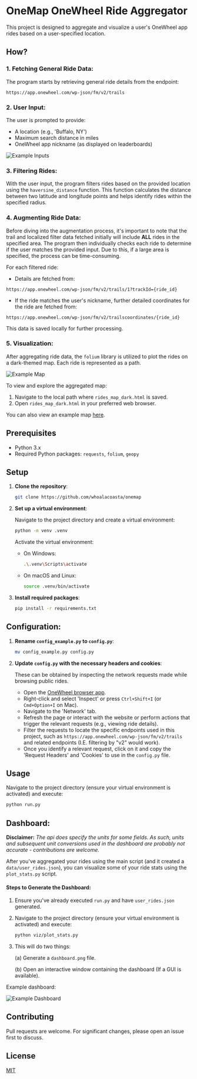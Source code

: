 # OneMap OneWheel Ride Aggregator

This project is designed to aggregate and visualize a user's OneWheel app rides based on a user-specified location.

## How?

### 1. **Fetching General Ride Data**:

The program starts by retrieving general ride details from the endpoint: 
```
https://app.onewheel.com/wp-json/fm/v2/trails
```

### 2. **User Input**:

The user is prompted to provide:
- A location (e.g., 'Buffalo, NY')
- Maximum search distance in miles
- OneWheel app nickname (as displayed on leaderboards)


![Example Inputs](example_inputs.png)

### 3. **Filtering Rides**:

With the user input, the program filters rides based on the provided location using the `haversine_distance` function. This function calculates the distance between two latitude and longitude points and helps identify rides within the specified radius.

### 4. **Augmenting Ride Data**:

Before diving into the augmentation process, it's important to note that the trail and localized filter data fetched initially will include **ALL** rides in the specified area. The program then individually checks each ride to determine if the user matches the provided input. Due to this, if a large area is specified, the process can be time-consuming.

For each filtered ride:
- Details are fetched from: 
```
https://app.onewheel.com/wp-json/fm/v2/trails/1?trackId={ride_id}
```
- If the ride matches the user's nickname, further detailed coordinates for the ride are fetched from:
```
https://app.onewheel.com/wp-json/fm/v2/trailscoordinates/{ride_id}
```
This data is saved locally for further processing.


### 5. **Visualization**:

After aggregating ride data, the `folium` library is utilized to plot the rides on a dark-themed map. Each ride is represented as a path.

![Example Map](example_map.png)

To view and explore the aggregated map:
1. Navigate to the local path where `rides_map_dark.html` is saved.
2. Open `rides_map_dark.html` in your preferred web browser. 

You can also view an example map [here](example_map.html).

## Prerequisites

- Python 3.x
- Required Python packages: `requests`, `folium`, `geopy`

## Setup

1. **Clone the repository**:
   ```bash
   git clone https://github.com/whoalacoasta/onemap
   ```

2. **Set up a virtual environment**:
   
   Navigate to the project directory and create a virtual environment:
   ```bash
   python -m venv .venv
   ```

   Activate the virtual environment:
   - On Windows:
     ```bash
     .\.venv\Scripts\activate
     ```
   - On macOS and Linux:
     ```bash
     source .venv/bin/activate
     ```

3. **Install required packages**:
   ```bash
   pip install -r requirements.txt
   ```

## Configuration:

1. **Rename `config_example.py` to `config.py`**:
   ```bash
   mv config_example.py config.py
   ```

2. **Update `config.py` with the necessary headers and cookies**:

   These can be obtained by inspecting the network requests made while browsing public rides.

   - Open the [OneWheel browser app](https://app.onewheel.com/rides.html).
   - Right-click and select 'Inspect' or press `Ctrl+Shift+I` (or `Cmd+Option+I` on Mac).
   - Navigate to the 'Network' tab.
   - Refresh the page or interact with the website or perform actions that trigger the relevant requests (e.g., viewing ride details).
   - Filter the requests to locate the specific endpoints used in this project, such as `https://app.onewheel.com/wp-json/fm/v2/trails` and related endpoints (I.E. filtering by "v2" would work).
   - Once you identify a relevant request, click on it and copy the 'Request Headers' and 'Cookies' to use in the `config.py` file.

## Usage

Navigate to the project directory (ensure your virtual environment is activated) and execute:
```bash
python run.py
```
## Dashboard:

**Disclaimer:** *The api does specify the units for some fields. As such, units and subsequent unit conversions used in the dashboard are probably not accurate - contributions are welcome.*

After you've aggregated your rides using the main script (and it created a `data/user_rides.json`), you can visualize some of your ride stats using the `plot_stats.py` script.

#### Steps to Generate the Dashboard:

1. Ensure you've already executed `run.py` and have `user_rides.json` generated.
2. Navigate to the project directory (ensure your virtual environment is activated) and execute:
   ```bash
   python viz/plot_stats.py
   ```
3. This will do two things:

   (a) Generate a `dashboard.png` file.

   (b) Open an interactive window containing the dashboard (If a GUI is available).

Example dashboard:

![Example Dashboard](example_dashboard.png)


## Contributing

Pull requests are welcome. For significant changes, please open an issue first to discuss.

## License

[MIT](https://choosealicense.com/licenses/mit/)